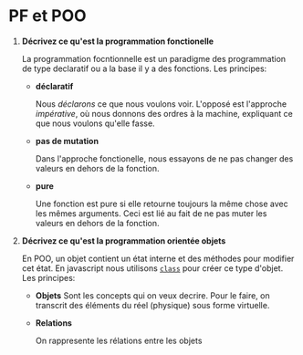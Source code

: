 # PF et POO

1. **Décrivez ce qu'est la programmation fonctionelle**

   La programmation focntionnelle est un paradigme des programmation de type declaratif ou a la base il y a des fonctions. Les principes:

   - **déclaratif**

     Nous *déclarons* ce que nous voulons voir. L'opposé est l'approche *impérative*, où nous donnons des ordres à la machine, expliquant ce que nous voulons qu'elle fasse.

   - **pas de mutation**

     Dans l'approche fonctionelle, nous essayons de ne pas changer des valeurs en dehors de la fonction.

   - **pure**

     Une fonction est pure si elle retourne toujours la même chose avec les mêmes arguments. Ceci est lié au fait de ne pas muter les valeurs en dehors de la fonction.

2. **Décrivez ce qu'est la programmation orientée objets**

   En POO, un objet contient un état interne et des méthodes pour modifier cet état. En javascript nous utilisons [`class`](https://developer.mozilla.org/en-US/docs/Web/JavaScript/Reference/Classes) pour créer ce type d'objet. Les principes:

   - **Objets**
     Sont les concepts qui on veux decrire. Pour le faire, on transcrit des éléments du réel (physique) sous forme virtuelle.

   - **Relations**

     On rappresente les rélations entre les objets

